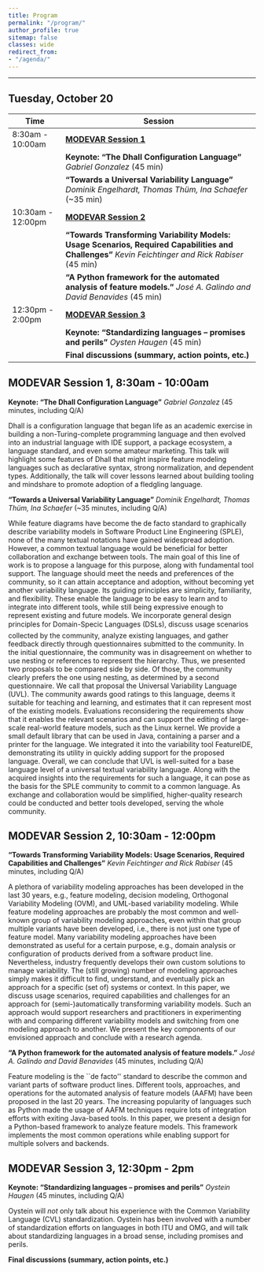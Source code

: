 ```yaml
---
title: Program
permalink: "/program/"
author_profile: true
sitemap: false
classes: wide
redirect_from:
- "/agenda/"
---
```


---

## Tuesday, October 20


|  Time             | Session                         |
| ----------------- |-------------------------------- |
|  8:30am - 10:00am | [__MODEVAR Session 1__](#modevar-session-1-830am---1000am) |
|                   | __Keynote: “The Dhall Configuration Language”__  _Gabriel Gonzalez_ (45 min) |
|                   | __“Towards a Universal Variability Language”__ _Dominik Engelhardt, Thomas Thüm, Ina Schaefer_  (~35 min) | 
| 10:30am - 12:00pm | [__MODEVAR Session 2__](#modevar-session-2-1030am---1200pm)           |
|                   | __“Towards Transforming Variability Models: Usage Scenarios, Required Capabilities and Challenges”__ _Kevin Feichtinger and Rick Rabiser_ (45 min) |
|                   | __“A Python framework for the automated analysis of feature models.”__ _José A. Galindo and David Benavides_  (45 min) |
|  12:30pm - 2:00pm |  [__MODEVAR Session 3__](#modevar-session-3-1230pm---2pm)          |
|                   | __Keynote: “Standardizing languages – promises and perils”__ _Oysten Haugen_ (45 min) |
|                   | __Final discussions (summary, action points, etc.)__  | 







## MODEVAR Session 1, 8:30am - 10:00am

__Keynote: “The Dhall Configuration Language”__ 
_Gabriel Gonzalez_ (45 minutes, including Q/A)

Dhall is a configuration language that began life as an academic exercise in building a non-Turing-complete programming language and then evolved into an industrial language with IDE support, a package ecosystem, a language standard, and even some amateur marketing.  This talk will highlight some features of Dhall that might inspire feature modeling languages such as declarative syntax, strong normalization, and dependent types.  Additionally, the talk will cover lessons learned about building tooling and mindshare to promote adoption of a fledgling language.

__“Towards a Universal Variability Language”__ 
_Dominik Engelhardt, Thomas Thüm, Ina Schaefer_  (~35 minutes, including Q/A)

While feature diagrams have become the de facto standard to graphically describe variability models in Software Product Line Engineering (SPLE), none of the many textual notations have gained widespread adoption.
However, a common textual language would be beneficial for better collaboration and exchange between tools. The main goal of this line of work is to propose a language for this purpose, along with fundamental tool support. The language should meet the needs and preferences of the community, so it can attain acceptance and adoption, without becoming yet another variability language. Its guiding principles are simplicity, familiarity, and flexibility.
These enable the language to be easy to learn and to integrate into different tools, while still being expressive enough to represent existing and future models. We incorporate general design principles for Domain-Specic Languages (DSLs), discuss usage scenarios collected by the community, analyze existing languages, and gather feedback directly through questionnaires submitted to the community.
In the initial questionnaire, the community was in disagreement on whether to use nesting or references to represent the hierarchy. Thus, we presented two proposals to be compared side by side. Of those, the community clearly prefers the one using nesting, as determined by a second questionnaire.
We call that proposal the Universal Variability Language (UVL). The community awards good ratings to this language, deems it suitable for teaching and learning, and estimates that it can represent most of the existing models.
Evaluations reconsidering the requirements show that it enables the relevant scenarios and can support the editing of large-scale real-world feature models, such as the Linux kernel.
We provide a small default library that can be used in Java, containing a parser and a printer for the language. We integrated it into the variability tool FeatureIDE, demonstrating its utility in quickly adding support for the proposed language. Overall, we can conclude that UVL is well-suited for a base language level of a universal textual variability language.
Along with the acquired insights into the requirements for such a language, it can pose as the basis for the SPLE community to commit to a common language. As exchange and collaboration would be simplified, higher-quality research could be conducted and better tools developed, serving the whole community.


## MODEVAR Session 2, 10:30am - 12:00pm

__“Towards Transforming Variability Models: Usage Scenarios, Required Capabilities and Challenges”__
_Kevin Feichtinger and Rick Rabiser_ (45 minutes, including Q/A)

A plethora of variability modeling approaches has been developed in the last 30 years, e.g., feature modeling, decision modeling, Orthogonal Variability Modeling (OVM), and UML-based variability modeling. While feature modeling approaches are probably the most common and well-known group of variability modeling approaches, even within that group multiple variants have been developed, i.e., there is not just one type of feature model. Many variability modeling approaches have been demonstrated as useful for a certain purpose, e.g., domain analysis or configuration of products derived from a software product line. Nevertheless, industry frequently develops their own custom solutions to manage variability. The (still growing) number of modeling approaches simply makes it difficult to find, understand, and eventually pick an approach for a specific (set of) systems or context. In this paper, we discuss usage scenarios, required capabilities and challenges for an approach for (semi-)automatically transforming variability models. Such an approach would support researchers and practitioners in experimenting with and comparing different variability models and switching from one modeling approach to another. We present the key components of our envisioned approach and conclude with a research agenda.

__“A Python framework for the automated analysis of feature models.”__
_José A. Galindo and David Benavides_  (45 minutes, including Q/A)

Feature modeling is the ``de facto'' standard to describe the common and variant parts of software product lines. Different tools, approaches, and operations for the automated analysis of feature models (AAFM) have been proposed in the last 20 years. The increasing popularity of languages such as Python made the usage of AAFM techniques require lots of integration efforts with exiting Java-based tools. In this paper, we present a design for a Python-based framework to analyze feature models. This framework implements the most common operations while enabling support for multiple solvers and backends.

## MODEVAR Session 3, 12:30pm - 2pm

__Keynote: “Standardizing languages – promises and perils”__
_Oystein Haugen_   (45 minutes, including Q/A)

Oystein will *not* only talk about his experience with the Common Variability Language (CVL) standardization. Oystein has been involved with a number of standardization efforts on languages in both ITU and OMG, and will talk about standardizing languages in a broad sense, including promises and perils.

__Final discussions (summary, action points, etc.)__
